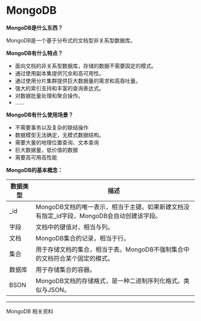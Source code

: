 # MongoDB
**MongoDB是什么东西？**

MongoDB是一个基于分布式的文档型非关系型数据库。

**MongoDB有什么特点？**

- 面向文档的非关系型数据库，存储的数据不需要固定的模式。
- 通过使用副本集提供冗余和高可用性。
- 通过使用分片集群提供巨大数据量的需求和高吞吐量。
- 强大的索引支持和丰富的查询表达式。
- 对数据批量处理和聚合操作。
- ......

**MongoDB有什么使用场景？**

- 不需要事务以及复杂的联结操作
- 数据模型无法确定，无模式数据结构。
- 需要大量的地理位置查询、文本查询
- 巨大数据量，低价值的数据
- 需要高可用高性能


**MongoDB的基本概念：**

| 数据类型 | 描述                                                         |
| -------- | ------------------------------------------------------------ |
| _id      | MongoDB文档的唯一表示，相当于主键。如果新建文档没有指定_id字段，MongoDB会自动创建该字段。 |
| 字段     | 文档中的键值对，相当与列。                                   |
| 文档     | MongoDB集合的记录，相当于行。                                |
| 集合     | 用于存储文档的集合，相当于表。MongoDB不强制集合中的文档符合某个固定的模式。 |
| 数据库   | 用于存储集合的容器。                                         |
| BSON     | MongoDB文档的存储格式，是一种二进制序列化格式。类似与JSON。  |

---

MongoDB 相关资料